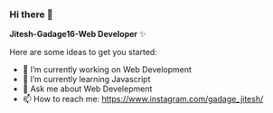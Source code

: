 ### Hi there 👋

**Jitesh-Gadage16-Web Developer**  ✨ 

Here are some ideas to get you started:

- 🔭 I’m currently working on Web Development
- 🌱 I’m currently learning Javascript
- 💬 Ask me about Web Develepment
- 📫 How to reach me: https://www.instagram.com/gadage_jitesh/

